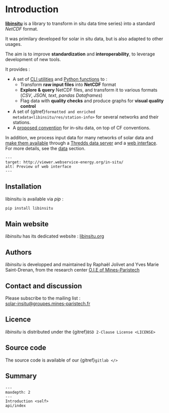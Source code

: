# Introduction

[**libinsitu**](http://libinsitu.org) is a library to transform in situ data time series) into a standard *NetCDF* format.

It was primilary developed for solar in situ data, but is also adapted to other usages. 

The aim is to improve **standardization** and **interoperability**, to leverage development of new tools.  

It provides :
* A set of [CLI utilities](cli/index) and [Python functions](api/index) to :
  * Transform **raw input files** into **NetCDF** format
  * **Explore & query** NetCDF files, and transform it to various formats (*CSV*, *JSON*, *text*, *pandas Dataframes*)
  * Flag data with **quality checks** and produce graphs for **visual quality control**
* A set of {gitref}`formatted and enriched metadata<libinsitu/res/station-info>` for several networks and their stations.
* A [proposed convention](conventions.md) for in-situ data, on top of CF conventions.

In addition, we process input data for many networks of solar data and [make them available](data) 
through a [Thredds data server](http://tds.webservice-energy.org/thredds/catalog.html) and 
a [web interface](http://viewer.webservice-energy.org/in-situ/). For more details, see the [data](data) section.

```{image} _static/img/web-interface.png
---
target: http://viewer.webservice-energy.org/in-situ/
alt: Preview of web interface
---
```

## Installation

libinsitu is available via *pip* :
```bash
pip install libinsitu
```

## Main website 

*libinsitu* has its dedicated website : [libinsitu.org](libinsitu.org)

## Authors

*libinsitu* is developped and maintained by Raphaël Jolivet and Yves Marie Saint-Drenan, 
from the research center [O.I.E of Mines-Paristech](https://www.oie.minesparis.psl.eu/Accueil/) 

## Contact and discussion 

Please subscribe to the mailing list :<br/>
[solar-insitu@groupes.mines-paristech.fr](https://groupes.minesparis.psl.eu/wws/subscribe/solar-insitu)

## Licence

*libinsitu* is distributed under the {gitref}`BSD 2-Clause License <LICENSE>`

## Source code

The source code is available of our {gitref}`gitlab </>`


## Summary 

```{toctree}
---
maxdepth: 2
---
Introduction <self>
api/index
```
